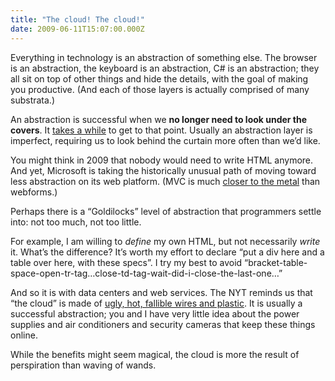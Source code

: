 ```yaml
---
title: "The cloud! The cloud!"
date: 2009-06-11T15:07:00.000Z
---
```


Everything in technology is an abstraction of something else. The browser is an abstraction, the keyboard is an abstraction, C# is an abstraction; they all sit on top of other things and hide the details, with the goal of making you productive. (And each of those layers is actually comprised of many substrata.)

An abstraction is successful when we **no longer need to look under the covers**. It [takes a while](/blog/post/The-OS-still-matters-or-platform-abstraction-is-hard.aspx) to get to that point. Usually an abstraction layer is imperfect, requiring us to look behind the curtain more often than we’d like.

You might think in 2009 that nobody would need to write HTML anymore. And yet, Microsoft is taking the historically unusual path of moving toward less abstraction on its web platform. (MVC is much [closer to the metal](http://www.hanselman.com/blog/ASPNETMVCWebFormsUnplugged.aspx) than webforms.)

Perhaps there is a “Goldilocks” level of abstraction that programmers settle into: not too much, not too little.

For example, I am willing to _define_ my own HTML, but not necessarily _write_ it. What’s the difference? It’s worth my effort to declare “put a div here and a table over here, with these specs”. I try my best to avoid “bracket-table-space-open-tr-tag…close-td-tag-wait-did-i-close-the-last-one…”

And so it is with data centers and web services. The NYT reminds us that “the cloud” is made of [ugly, hot, fallible wires and plastic](http://www.nytimes.com/2009/06/14/magazine/14search-t.html?_r=1&amp;partner=rss&amp;emc=rss). It is usually a successful abstraction; you and I have very little idea about the power supplies and air conditioners and security cameras that keep these things online.

While the benefits might seem magical, the cloud is more the result of perspiration than waving of wands.
